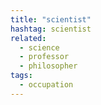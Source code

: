 ```yaml
---
title: "scientist"
hashtag: scientist
related:
  - science
  - professor
  - philosopher
tags:
  - occupation
---
```

